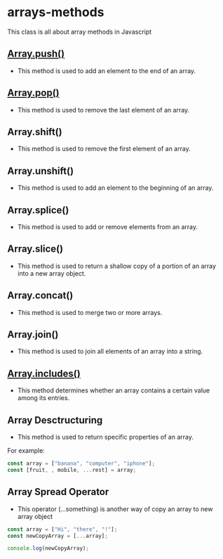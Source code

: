 # arrays-methods

This class is all about array methods in Javascript

## [Array.push()](https://developer.mozilla.org/en-US/docs/Web/JavaScript/Reference/Global_Objects/Array/push)

- This method is used to add an element to the end of an array.

## [Array.pop()](https://developer.mozilla.org/en-US/docs/Web/JavaScript/Reference/Global_Objects/Array/pop)

- This method is used to remove the last element of an array.

## Array.shift()

- This method is used to remove the first element of an array.

## Array.unshift()

- This method is used to add an element to the beginning of an array.

## Array.splice()

- This method is used to add or remove elements from an array.

## Array.slice()

- This method is used to return a shallow copy of a portion of an array into a new array object.

## Array.concat()

- This method is used to merge two or more arrays.

## Array.join()

- This method is used to join all elements of an array into a string.

## [Array.includes()](https://developer.mozilla.org/en-US/docs/Web/JavaScript/Reference/Global_Objects/Array/includes)

- This method determines whether an array contains a certain value among its entries.

## Array Desctructuring

- This method is used to return specific properties of an array.

For example:

```javascript
const array = ["banana", "computer", "iphone"];
const [fruit, , mobile, ...rest] = array;
```

## Array Spread Operator

- This operator (...something) is another way of copy an array to new array object

```javascript
const array = ["Hi", "there", "!"];
const newCopyArray = [...array];

console.log(newCopyArray);
```
